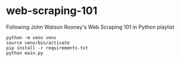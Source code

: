 # web-scraping-101

Following John Watson Rooney's Web Scraping 101 in Python playlist

```
python -m venv venv
source venv/bin/activate
pip install -r requirements.txt
python main.py
```